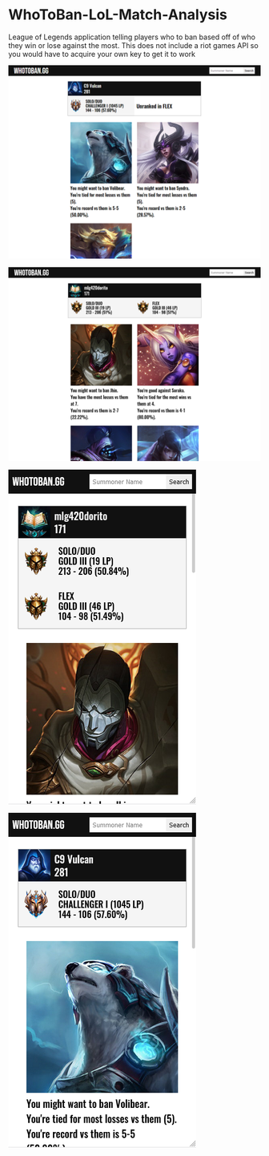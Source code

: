 # WhoToBan-LoL-Match-Analysis
League of Legends application telling players who to ban based off of who they win or lose against the most.
This does not include a riot games API so you would have to acquire your own key to get it to work

![WhoToBanImg1](./who-to-ban/public/whotoban1.png)

![WhoToBanImg2](./who-to-ban/public/whotoban2.png)

![WhoToBanImg3](./who-to-ban/public/whotoban3.png)

![WhoToBanImg4](./who-to-ban/public/whotoban4.png)